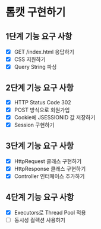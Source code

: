 # 톰캣 구현하기

## 1단계 기능 요구 사항

- [x] GET /index.html 응답하기
- [x] CSS 지원하기
- [x] Query String 파싱

## 2단계 기능 요구 사항

- [x] HTTP Status Code 302
- [x] POST 방식으로 회원가입
- [x] Cookie에 JSESSIONID 값 저장하기
- [x] Session 구현하기

## 3단계 기능 요구 사항

- [x] HttpRequest 클래스 구현하기
- [x] HttpResponse 클래스 구현하기
- [x] Controller 인터페이스 추가하기

## 4단계 기능 요구 사항

- [x] Executors로 Thread Pool 적용
- [ ] 동시성 컬렉션 사용하기
